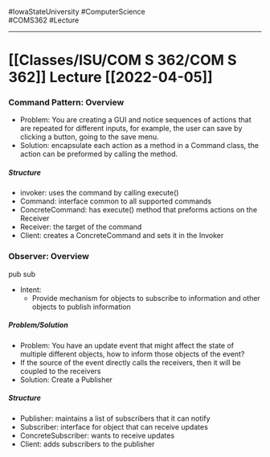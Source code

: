 #IowaStateUniversity
#ComputerScience  
#COMS362
#Lecture

---

# [[Classes/ISU/COM S 362/COM S 362]] Lecture [[2022-04-05]]

### Command Pattern: Overview 

- Problem: You are creating a GUI and notice sequences of actions that are repeated for different inputs, for example, the user can save by clicking a button, going to the save menu. 
- Solution: encapsulate each action as a method in a Command class, the action can be preformed by calling the method.

##### Structure 

- invoker: uses the command by calling execute()
- Command: interface common to all supported commands 
- ConcreteCommand: has execute() method that preforms actions on the Receiver
- Receiver: the target of the command 
- Client: creates a ConcreteCommand and sets it in the Invoker 

### Observer: Overview 

pub sub

- Intent: 
	- Provide mechanism for objects to subscribe to information and other objects to publish information

##### Problem/Solution 

- Problem: You have an update event that might affect the state of multiple different objects, how to inform those objects of the event?
- If the source of the event directly calls the receivers, then it will be coupled to the receivers
- Solution: Create a Publisher 

##### Structure 

- Publisher: maintains a list of subscribers that it can notify
- Subscriber: interface for object that can receive updates 
- ConcreteSubscriber: wants to receive updates
- Client: adds subscribers to the publisher

